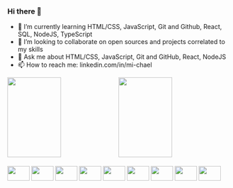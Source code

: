 ### Hi there 👋

- 🌱 I’m currently learning HTML/CSS, JavaScript, Git and Github, React, SQL, NodeJS, TypeScript
- 👯 I’m looking to collaborate on open sources and projects correlated to my skills
- 💬 Ask me about HTML/CSS, JavaScript, Git and GitHub, React, NodeJS
- 📫 How to reach me: linkedin.com/in/mi-chael

<div>
  <a>
    <img height="180em" width="49%" src="https://github-readme-stats.vercel.app/api?username=michaelvianas&count_private=true&show_icons=true&theme=dark" />
    <img height="180em" width="49%" src="https://github-readme-stats.vercel.app/api/top-langs/?username=michaelvianas&layout=compact&theme=dark&show_icons=true&langs_count=16" />
  </a>
</div>

<div style="display:inline-block"><br>
  <img height=33 width=50 src="https://cdn.jsdelivr.net/gh/devicons/devicon/icons/html5/html5-original.svg" />
  <img height=33 width=50 src="https://cdn.jsdelivr.net/gh/devicons/devicon/icons/css3/css3-original.svg" />
  <img height=33 width=50 src="https://cdn.jsdelivr.net/gh/devicons/devicon/icons/javascript/javascript-original.svg" />
  <img height=33 width=50 src="https://cdn.jsdelivr.net/gh/devicons/devicon/icons/git/git-original.svg" />
  <img height=33 width=50 src="https://cdn.jsdelivr.net/gh/devicons/devicon/icons/github/github-original.svg" />
  <img height=33 width=50 src="https://cdn.jsdelivr.net/gh/devicons/devicon/icons/react/react-original.svg" />
  <img height=33 width=50 src="https://cdn.jsdelivr.net/gh/devicons/devicon/icons/sql/sql-original.svg" />
  <img height=33 width=50 src="https://cdn.jsdelivr.net/gh/devicons/devicon/icons/nodejs/nodejs-original.svg" />
  <img height=33 width=50 src="https://cdn.jsdelivr.net/gh/devicons/devicon/icons/typescript/typescript-original.svg" />
</div>
